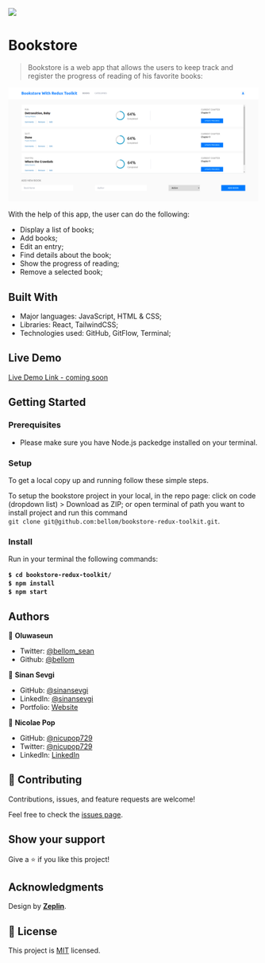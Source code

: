 ![](https://img.shields.io/badge/Microverse-blueviolet)

# Bookstore

> Bookstore is a web app that allows the users to keep track and register the progress of reading of his favorite books:

![screenshot](./src/assets/Screenshot%20from%202022-06-20%2018-09-10.png)

With the help of this app, the user can do the following:

- Display a list of books;
- Add books;
- Edit an entry;
- Find details about the book;
- Show the progress of reading;
- Remove a selected book;

## Built With

- Major languages: JavaScript, HTML & CSS;
- Libraries: React, TailwindCSS;
- Technologies used: GitHub, GitFlow, Terminal;

## Live Demo

[Live Demo Link - coming soon](#)

## Getting Started

### Prerequisites

- Please make sure you have Node.js packedge installed on your terminal.

### Setup

To get a local copy up and running follow these simple steps.

To setup the bookstore project in your local, in the repo page:
click on code (dropdown list) > Download as ZIP;
or open terminal of path you want to install project and run this command <br>
`git clone git@github.com:bellom/bookstore-redux-toolkit.git`.

### Install

Run in your terminal the following commands:

**`$ cd bookstore-redux-toolkit/`**<br>
**`$ npm install`**<br>
**`$ npm start`**

## Authors

👤 **Oluwaseun**
* Twitter: [@bellom_sean](https://twitter.com/bellom_sean)
* Github: [@bellom](https://github.com/bellom)

👤 **Sinan Sevgi**

- GitHub: [@sinansevgi](https://github.com/sinansevgi)
- LinkedIn: [@sinansevgi](https://www.linkedin.com/in/sinansevgi/)
- Portfolio: [Website](https://sinansevgi.com)

👤 **Nicolae Pop**

- GitHub: [@nicupop729](https://github.com/nicupop729)
- Twitter: [@nicupop729](https://twitter.com/nicupop729)
- LinkedIn: [LinkedIn](https://www.linkedin.com/in/nicolae-pop/)

## 🤝 Contributing

Contributions, issues, and feature requests are welcome!

Feel free to check the [issues page](https://github.com/bellom/bookstore-redux-toolkit/issues).

## Show your support

Give a ⭐️ if you like this project!

## Acknowledgments

Design by **[Zeplin](https://zeplin.io/)**.

## 📝 License

This project is [MIT](./MIT.md) licensed.